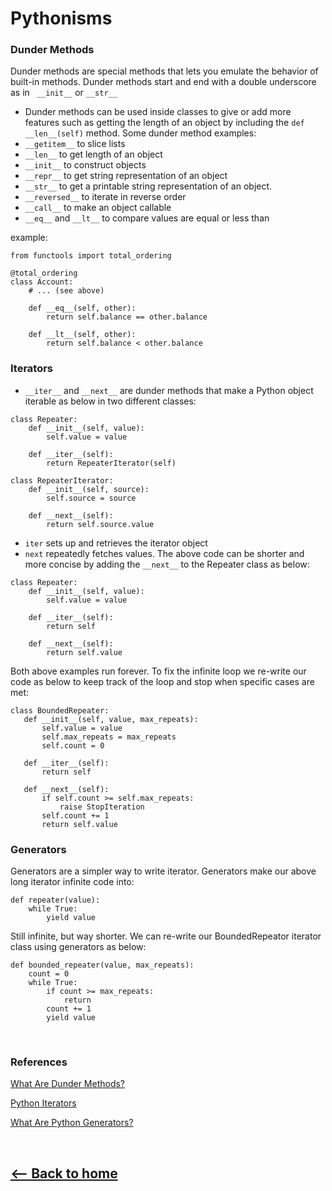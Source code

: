 
# Pythonisms

### Dunder Methods
Dunder methods are special methods that lets you emulate the behavior of built-in methods. Dunder methods start and end with a double underscore as in ` __init__` or `__str__`
* Dunder methods can be used inside classes to give or add more features such as getting the length of an object by including the `def __len__(self)` method. Some dunder method examples:
* `__getitem__` to slice lists
* `__len__`  to get length of an object
* `__init__`   to construct objects
* `__repr__` to get string representation of an object
* `__str__` to get a printable string representation of an object.
* `__reversed__` to iterate in reverse order
* `__call__` to make an object callable
* `__eq__` and `__lt__` to compare values are equal or less than

example:
```
from functools import total_ordering

@total_ordering
class Account:
    # ... (see above)

    def __eq__(self, other):
        return self.balance == other.balance

    def __lt__(self, other):
        return self.balance < other.balance
```


### Iterators

* `__iter__` and `__next__` are dunder methods that make a Python object iterable as below in two different classes:
```
class Repeater:
    def __init__(self, value):
        self.value = value

    def __iter__(self):
        return RepeaterIterator(self)

class RepeaterIterator:
    def __init__(self, source):
        self.source = source

    def __next__(self):
        return self.source.value
```
* `iter` sets up and retrieves the iterator object
* `next` repeatedly fetches values.
The above code can be shorter and more concise by adding the `__next__` to the Repeater class as below:
```
class Repeater:
    def __init__(self, value):
        self.value = value

    def __iter__(self):
        return self

    def __next__(self):
        return self.value
 ```
 Both above examples run forever. To fix the infinite loop we re-write our code as below to keep track of the loop and stop when specific cases are met:
 ```
 class BoundedRepeater:
    def __init__(self, value, max_repeats):
        self.value = value
        self.max_repeats = max_repeats
        self.count = 0

    def __iter__(self):
        return self

    def __next__(self):
        if self.count >= self.max_repeats:
            raise StopIteration
        self.count += 1
        return self.value
```
### Generators
Generators are a simpler way to write iterator. Generators make our above long iterator infinite code into:
```
def repeater(value):
    while True:
        yield value
```
Still infinite, but way shorter.
We can re-write our BoundedRepeator iterator class using generators as below:
```
def bounded_repeater(value, max_repeats):
    count = 0
    while True:
        if count >= max_repeats:
            return
        count += 1
        yield value
```
<br />

### References

[What Are Dunder Methods?](https://dbader.org/blog/python-dunder-methods)

[Python Iterators](https://dbader.org/blog/python-iterators)

[What Are Python Generators?](https://dbader.org/blog/python-generators)

<br />

## [<-- Back to home](README.md)
